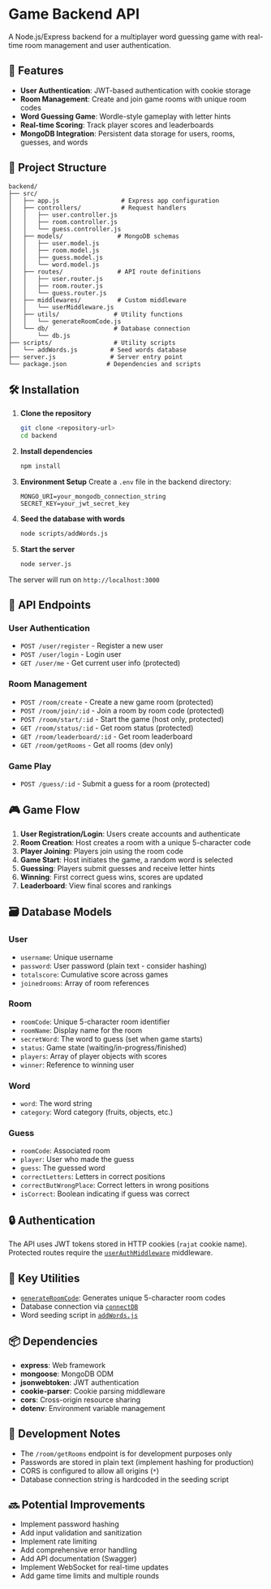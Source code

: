 # Game Backend API

A Node.js/Express backend for a multiplayer word guessing game with real-time room management and user authentication.

## 🚀 Features

- **User Authentication**: JWT-based authentication with cookie storage
- **Room Management**: Create and join game rooms with unique room codes
- **Word Guessing Game**: Wordle-style gameplay with letter hints
- **Real-time Scoring**: Track player scores and leaderboards
- **MongoDB Integration**: Persistent data storage for users, rooms, guesses, and words

## 📁 Project Structure

```
backend/
├── src/
│   ├── app.js                 # Express app configuration
│   ├── controllers/           # Request handlers
│   │   ├── user.controller.js
│   │   ├── room.controller.js
│   │   └── guess.controller.js
│   ├── models/               # MongoDB schemas
│   │   ├── user.model.js
│   │   ├── room.model.js
│   │   ├── guess.model.js
│   │   └── word.model.js
│   ├── routes/               # API route definitions
│   │   ├── user.router.js
│   │   ├── room.router.js
│   │   └── guess.router.js
│   ├── middlewares/          # Custom middleware
│   │   └── userMiddleware.js
│   ├── utils/               # Utility functions
│   │   └── generateRoomCode.js
│   └── db/                  # Database connection
│       └── db.js
├── scripts/                 # Utility scripts
│   └── addWords.js         # Seed words database
├── server.js               # Server entry point
└── package.json           # Dependencies and scripts
```

## 🛠️ Installation

1. **Clone the repository**
   ```bash
   git clone <repository-url>
   cd backend
   ```

2. **Install dependencies**
   ```bash
   npm install
   ```

3. **Environment Setup**
   Create a `.env` file in the backend directory:
   ```env
   MONGO_URI=your_mongodb_connection_string
   SECRET_KEY=your_jwt_secret_key
   ```

4. **Seed the database with words**
   ```bash
   node scripts/addWords.js
   ```

5. **Start the server**
   ```bash
   node server.js
   ```

The server will run on `http://localhost:3000`

## 📡 API Endpoints

### User Authentication
- `POST /user/register` - Register a new user
- `POST /user/login` - Login user
- `GET /user/me` - Get current user info (protected)

### Room Management
- `POST /room/create` - Create a new game room (protected)
- `POST /room/join/:id` - Join a room by room code (protected)
- `POST /room/start/:id` - Start the game (host only, protected)
- `GET /room/status/:id` - Get room status (protected)
- `GET /room/leaderboard/:id` - Get room leaderboard
- `GET /room/getRooms` - Get all rooms (dev only)

### Game Play
- `POST /guess/:id` - Submit a guess for a room (protected)

## 🎮 Game Flow

1. **User Registration/Login**: Users create accounts and authenticate
2. **Room Creation**: Host creates a room with a unique 5-character code
3. **Player Joining**: Players join using the room code
4. **Game Start**: Host initiates the game, a random word is selected
5. **Guessing**: Players submit guesses and receive letter hints
6. **Winning**: First correct guess wins, scores are updated
7. **Leaderboard**: View final scores and rankings

## 🗃️ Database Models

### User
- `username`: Unique username
- `password`: User password (plain text - consider hashing)
- `totalscore`: Cumulative score across games
- `joinedrooms`: Array of room references

### Room
- `roomCode`: Unique 5-character room identifier
- `roomName`: Display name for the room
- `secretWord`: The word to guess (set when game starts)
- `status`: Game state (waiting/in-progress/finished)
- `players`: Array of player objects with scores
- `winner`: Reference to winning user

### Word
- `word`: The word string
- `category`: Word category (fruits, objects, etc.)

### Guess
- `roomCode`: Associated room
- `player`: User who made the guess
- `guess`: The guessed word
- `correctLetters`: Letters in correct positions
- `correctButWrongPlace`: Correct letters in wrong positions
- `isCorrect`: Boolean indicating if guess was correct

## 🔒 Authentication

The API uses JWT tokens stored in HTTP cookies (`rajat` cookie name). Protected routes require the [`userAuthMiddleware`](src/middlewares/userMiddleware.js) middleware.

## 🔧 Key Utilities

- [`generateRoomCode`](src/utils/generateRoomCode.js): Generates unique 5-character room codes
- Database connection via [`connectDB`](src/db/db.js)
- Word seeding script in [`addWords.js`](scripts/addWords.js)

## 📦 Dependencies

- **express**: Web framework
- **mongoose**: MongoDB ODM
- **jsonwebtoken**: JWT authentication
- **cookie-parser**: Cookie parsing middleware
- **cors**: Cross-origin resource sharing
- **dotenv**: Environment variable management

## 🚧 Development Notes

- The `/room/getRooms` endpoint is for development purposes only
- Passwords are stored in plain text (implement hashing for production)
- CORS is configured to allow all origins (`*`)
- Database connection string is hardcoded in the seeding script

## 🔜 Potential Improvements

- Implement password hashing
- Add input validation and sanitization
- Implement rate limiting
- Add comprehensive error handling
- Add API documentation (Swagger)
- Implement WebSocket for real-time updates
- Add game time limits and multiple rounds